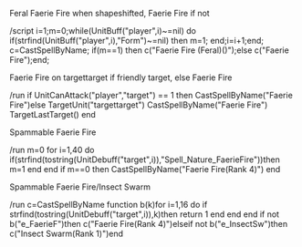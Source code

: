 Feral Faerie Fire when shapeshifted, Faerie Fire if not

/script i=1;m=0;while(UnitBuff("player",i)~=nil) do if(strfind(UnitBuff("player",i),"Form")~=nil) then m=1; end;i=i+1;end; c=CastSpellByName; if(m==1) then c("Faerie Fire (Feral)()");else c("Faerie Fire");end;

 

Faerie Fire on targettarget if friendly target, else Faerie Fire

/run if UnitCanAttack("player","target") == 1 then CastSpellByName("Faerie Fire")else TargetUnit("targettarget") CastSpellByName("Faerie Fire") TargetLastTarget() end



Spammable Faerie Fire

/run m=0 for i=1,40 do if(strfind(tostring(UnitDebuff("target",i)),"Spell_Nature_FaerieFire"))then m=1 end end if m==0 then CastSpellByName("Faerie Fire(Rank 4)") end

 

Spammable Faerie Fire/Insect Swarm

/run c=CastSpellByName function b(k)for i=1,16 do if strfind(tostring(UnitDebuff("target",i)),k)then return 1 end end end if not b("e_FaerieF")then c("Faerie Fire(Rank 4)")elseif not b("e_InsectSw")then c("Insect Swarm(Rank 1)")end
